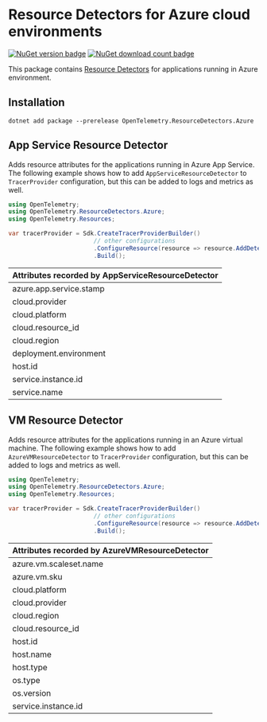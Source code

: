 # Resource Detectors for Azure cloud environments

[![NuGet version badge](https://img.shields.io/nuget/v/OpenTelemetry.ResourceDetectors.Azure)](https://www.nuget.org/packages/OpenTelemetry.ResourceDetectors.Azure)
[![NuGet download count badge](https://img.shields.io/nuget/dt/OpenTelemetry.ResourceDetectors.Azure)](https://www.nuget.org/packages/OpenTelemetry.ResourceDetectors.Azure)

This package contains [Resource
Detectors](https://github.com/open-telemetry/opentelemetry-specification/blob/main/specification/resource/sdk.md#detecting-resource-information-from-the-environment)
for applications running in Azure environment.

## Installation

```shell
dotnet add package --prerelease OpenTelemetry.ResourceDetectors.Azure
```

## App Service Resource Detector

Adds resource attributes for the applications running in Azure App Service.
The following example shows how to add `AppServiceResourceDetector` to
`TracerProvider` configuration, but this can be added to logs and metrics
as well.

```csharp
using OpenTelemetry;
using OpenTelemetry.ResourceDetectors.Azure;
using OpenTelemetry.Resources;

var tracerProvider = Sdk.CreateTracerProviderBuilder()
                        // other configurations
                        .ConfigureResource(resource => resource.AddDetector(new AppServiceResourceDetector()))
                        .Build();
```

| Attributes recorded by AppServiceResourceDetector |
|---------------------------------------------------|
| azure.app.service.stamp                           |
| cloud.provider                                    |
| cloud.platform                                    |
| cloud.resource_id                                 |
| cloud.region                                      |
| deployment.environment                            |
| host.id                                           |
| service.instance.id                               |
| service.name                                      |

## VM Resource Detector

Adds resource attributes for the applications running in an Azure virtual machine.
The following example shows how to add `AzureVMResourceDetector` to
`TracerProvider` configuration, but this can be added to logs and metrics
as well.

```csharp
using OpenTelemetry;
using OpenTelemetry.ResourceDetectors.Azure;
using OpenTelemetry.Resources;

var tracerProvider = Sdk.CreateTracerProviderBuilder()
                        // other configurations
                        .ConfigureResource(resource => resource.AddDetector(new AzureVMResourceDetector()))
                        .Build();
```

| Attributes recorded by AzureVMResourceDetector |
|------------------------------------------------|
| azure.vm.scaleset.name                         |
| azure.vm.sku                                   |
| cloud.platform                                 |
| cloud.provider                                 |
| cloud.region                                   |
| cloud.resource_id                              |
| host.id                                        |
| host.name                                      |
| host.type                                      |
| os.type                                        |
| os.version                                     |
| service.instance.id                            |
